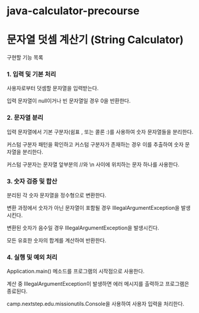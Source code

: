 # java-calculator-precourse

# 문자열 덧셈 계산기 (String Calculator)




 구현할 기능 목록

### **1. 입력 및 기본 처리**

  사용자로부터 덧셈할 문자열을 입력받는다.

  입력 문자열이 null이거나 빈 문자열일 경우 0을 반환한다.

### **2. 문자열 분리** 

  입력 문자열에서 기본 구분자(쉼표 , 또는 콜론 :)를 사용하여 숫자 문자열들을 분리한다.

  커스텀 구분자 패턴을 확인하고 커스텀 구분자가 존재하는 경우 이를 추출하여 숫자 문자열을 분리한다.

  커스텀 구분자는 문자열 앞부분의 //와 \n 사이에 위치하는 문자 하나를 사용한다.

### **3. 숫자 검증 및 합산** 

  분리된 각 숫자 문자열을 정수형으로 변환한다.

  변환 과정에서 숫자가 아닌 문자열이 포함될 경우 IllegalArgumentException을 발생시킨다.

  변환된 숫자가 음수일 경우 IllegalArgumentException을 발생시킨다. 

  모든 유효한 숫자의 합계를 계산하여 반환한다.

### **4. 실행 및 예외 처리**

  Application.main() 메소드를 프로그램의 시작점으로 사용한다.

  계산 중 IllegalArgumentException이 발생하면 에러 메시지를 출력하고 프로그램은 종료된다.

  camp.nextstep.edu.missionutils.Console을 사용하여 사용자 입력을 처리한다.